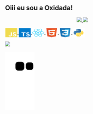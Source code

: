 ## Oiii eu sou a Oxidada!
<div align="center">
  <a href="https://github.com/oxidada">
  <img height="180em" src="https://github-readme-stats.vercel.app/api?username=oxidada&show_icons=true&theme=dracula&include_all_commits=true&count_private=true"/>
  <img height="180em" src="https://github-readme-stats.vercel.app/api/top-langs/?username=oxidada&layout=compact&langs_count=7&theme=dracula"/>
</div>
<div style="display: inline_block"><br>
  <img align="center" alt="Jady-Js" height="30" width="40" src="https://raw.githubusercontent.com/devicons/devicon/master/icons/javascript/javascript-plain.svg">
  <img align="center" alt="Jady-Ts" height="30" width="40" src="https://raw.githubusercontent.com/devicons/devicon/master/icons/typescript/typescript-plain.svg">
  <img align="center" alt="Jady-React" height="30" width="40" src="https://raw.githubusercontent.com/devicons/devicon/master/icons/react/react-original.svg">
  <img align="center" alt="Jady-HTML" height="30" width="40" src="https://raw.githubusercontent.com/devicons/devicon/master/icons/html5/html5-original.svg">
  <img align="center" alt="Jady-CSS" height="30" width="40" src="https://raw.githubusercontent.com/devicons/devicon/master/icons/css3/css3-original.svg">
  <img align="center" alt="Jady-Python" height="30" width="40" src="https://raw.githubusercontent.com/devicons/devicon/master/icons/python/python-original.svg">
  
<div> 
  
  
<a href = "mailto:jady.quadros01@gmail.com"><img src="https://img.shields.io/badge/-Gmail-%23333?style=for-the-badge&logo=gmail&logoColor=white" target="_blank"></a>
 

  
 
  ![Snake animation](https://github.com/rafaballerini/rafaballerini/blob/output/github-contribution-grid-snake.svg)
 
</div>
